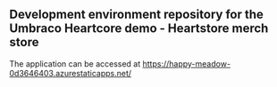 ## Development environment repository for the Umbraco Heartcore demo - Heartstore merch store

The application can be accessed at https://happy-meadow-0d3646403.azurestaticapps.net/
